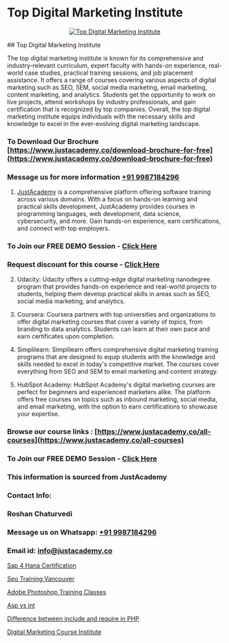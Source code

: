 # Top Digital Marketing Institute

<p align="center">
  <a href="https://justacademy.co/course-detail/digital-marketing">
    <img src="https://justacademy.co/storage2/course_image/1676636720_course_image.webp" alt="Top Digital Marketing Institute">
  </a>
</p>
## Top Digital Marketing Institute

The top digital marketing institute is known for its comprehensive and industry-relevant curriculum, expert faculty with hands-on experience, real-world case studies, practical training sessions, and job placement assistance. It offers a range of courses covering various aspects of digital marketing such as SEO, SEM, social media marketing, email marketing, content marketing, and analytics. Students get the opportunity to work on live projects, attend workshops by industry professionals, and gain certification that is recognized by top companies. Overall, the top digital marketing institute equips individuals with the necessary skills and knowledge to excel in the ever-evolving digital marketing landscape.
### To Download Our Brochure [https://www.justacademy.co/download-brochure-for-free](https://www.justacademy.co/download-brochure-for-free)
### Message us for more information [+91 9987184296](https://api.whatsapp.com/send?phone=919987184296)

1) [JustAcademy](https://justacademy.co) is a comprehensive platform offering software training across various domains. With a focus on hands-on learning and practical skills development, JustAcademy provides courses in programming languages, web development, data science, cybersecurity, and more. Gain hands-on experience, earn certifications, and connect with top employers.

### To Join our FREE DEMO Session - [Click Here](https://www.justacademy.co/register-for-course-demo/)
### Request discount for this course - [Click Here](https://justacademy.co/contact-us/)

2) Udacity: Udacity offers a cutting-edge digital marketing nanodegree program that provides hands-on experience and real-world projects to students, helping them develop practical skills in areas such as SEO, social media marketing, and analytics.

3) Coursera: Coursera partners with top universities and organizations to offer digital marketing courses that cover a variety of topics, from branding to data analytics. Students can learn at their own pace and earn certificates upon completion.

4) Simplilearn: Simplilearn offers comprehensive digital marketing training programs that are designed to equip students with the knowledge and skills needed to excel in today's competitive market. The courses cover everything from SEO and SEM to email marketing and content strategy.

5) HubSpot Academy: HubSpot Academy's digital marketing courses are perfect for beginners and experienced marketers alike. The platform offers free courses on topics such as inbound marketing, social media, and email marketing, with the option to earn certifications to showcase your expertise.

### Browse our course links : [https://www.justacademy.co/all-courses](https://www.justacademy.co/all-courses) 
### To Join our FREE DEMO Session - [Click Here](https://www.justacademy.co/register-for-course-demo)


### This information is sourced from JustAcademy
### Contact Info:
### Roshan Chaturvedi
### Message us on Whatsapp: [+91 9987184296](https://api.whatsapp.com/send?phone=919987184296)
### Email id: [info@justacademy.co](mailto:info@justacademy.co)
                
[Sap 4 Hana Certification](https://www.linkedin.com/pulse/sap-4-hana-certification-justacademy-sunnyvale-6f5bc/)

[Seo Training Vancouver](https://www.linkedin.com/pulse/seo-training-vancouver-justacademy-kolkata-ohsse?trackingId=VAjlNWQxrqh8NEBj4POhmg%3D%3D&lipi=urn%3Ali%3Apage%3Ad_flagship3_company_admin%3Bar0CqYRcTQWcPsZzz1T%2BLw%3D%3D)

[Adobe Photoshop Training Classes](https://medium.com/@ranemanish460/adobe-photoshop-training-classes-33bc45b9d0cb)

[Asp vs jnt](https://medium.com/@negishivu99/asp-vs-jnt-237145b603b4)

[Difference between include and require in PHP](https://justacademyin.github.io/justacademy/difference-between-include-and-require-in-php)

[Digital Marketing Course Institute](https://justacademyin.github.io/justacademy/digital-marketing-course-institute)

